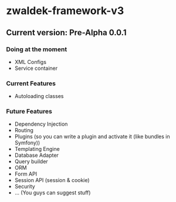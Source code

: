 # zwaldek-framework-v3

## Current version: Pre-Alpha 0.0.1

### Doing at the moment
- XML Configs
- Service container

### Current Features
- Autoloading classes

### Future Features
- Dependency Injection
- Routing
- Plugins (so you can write a plugin and activate it (like bundles in Symfony))
- Templating Engine
- Database Adapter
- Query builder
- ORM
- Form API
- Session API (session & cookie)
- Security
- ... (You guys can suggest stuff)